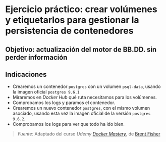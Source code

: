# Ejercicio práctico: crear volúmenes y etiquetarlos para gestionar la persistencia de contenedores

## Objetivo: actualización del motor de BB.DD. sin perder información

## Indicaciones
- Crearemos un contenedor `postgres` con un volumen `psql-data`, usando la imagen oficial `postgres 9.6.1`
- Miraremos en _Docker Hub_ qué ruta necesitamos para los volúmenes.
- Comprobamos los logs y paramos el contenedor.
- Crearemos un nuevo contenedor `postgres`, con el mismo volumen asociado, usando esta vez la imagen oficial de la versión `postgres 9.6.2`.
- Comprobamos los logs para ver que todo ha ido bien.

> *Fuente:* Adaptado del curso _Udemy_ [_Docker Mastery_](https://www.udemy.com/docker-mastery/learn/v4/content), de [Brent Fisher](https://www.bretfisher.com/)
